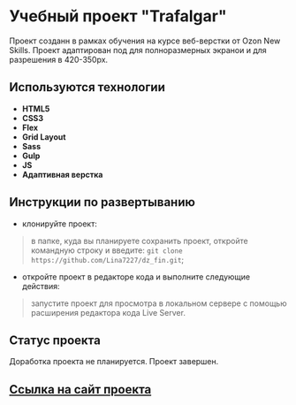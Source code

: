 # Учебный проект "Trafalgar"

Проект созданн в рамках обучения на курсе веб-верстки от Ozon New Skills. Проект адаптирован под для полноразмерных экранои и для разрешения в 420-350рх.


## Используются технологии

- **HTML5**
- **CSS3**
- **Flex**
- **Grid Layout**
- **Sass**
- **Gulp**
- **JS**
- **Адаптивная верстка**


## Инструкции по развертыванию

- клонируйте проект:
> в папке, куда вы планируете сохранить проект, откройте командную строку и введите: `git clone https://github.com/Lina7227/dz_fin.git`;

- откройте проект в редакторе кода и выполните следующие действия:
> запустите проект для просмотра в локальном сервере с помощью расширения редактора кода Live Server.

## Статус проекта

Доработка проекта не планируется. Проект завершен.

## [Ссылка на сайт проекта](https://lina7227.github.io/dz_fin/src/)
